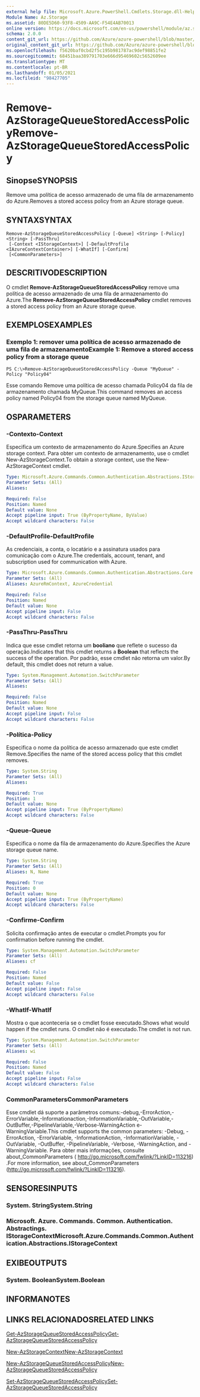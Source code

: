 ```yaml
---
external help file: Microsoft.Azure.PowerShell.Cmdlets.Storage.dll-Help.xml
Module Name: Az.Storage
ms.assetid: 80DE5D60-93F8-4509-AA9C-F54E4AB70013
online version: https://docs.microsoft.com/en-us/powershell/module/az.storage/remove-azstoragequeuestoredaccesspolicy
schema: 2.0.0
content_git_url: https://github.com/Azure/azure-powershell/blob/master/src/Storage/Storage.Management/help/Remove-AzStorageQueueStoredAccessPolicy.md
original_content_git_url: https://github.com/Azure/azure-powershell/blob/master/src/Storage/Storage.Management/help/Remove-AzStorageQueueStoredAccessPolicy.md
ms.openlocfilehash: f5620baf0cbd2f5c195b981787ac9def98851fe2
ms.sourcegitcommit: 68451baa389791703e666d95469602c5652609ee
ms.translationtype: MT
ms.contentlocale: pt-BR
ms.lasthandoff: 01/05/2021
ms.locfileid: "98427705"
---
```

# <span data-ttu-id="0a05c-101">Remove-AzStorageQueueStoredAccessPolicy</span><span class="sxs-lookup"><span data-stu-id="0a05c-101">Remove-AzStorageQueueStoredAccessPolicy</span></span>

## <span data-ttu-id="0a05c-102">Sinopse</span><span class="sxs-lookup"><span data-stu-id="0a05c-102">SYNOPSIS</span></span>
<span data-ttu-id="0a05c-103">Remove uma política de acesso armazenado de uma fila de armazenamento do Azure.</span><span class="sxs-lookup"><span data-stu-id="0a05c-103">Removes a stored access policy from an Azure storage queue.</span></span>

## <span data-ttu-id="0a05c-104">SYNTAX</span><span class="sxs-lookup"><span data-stu-id="0a05c-104">SYNTAX</span></span>

```
Remove-AzStorageQueueStoredAccessPolicy [-Queue] <String> [-Policy] <String> [-PassThru]
 [-Context <IStorageContext>] [-DefaultProfile <IAzureContextContainer>] [-WhatIf] [-Confirm]
 [<CommonParameters>]
```

## <span data-ttu-id="0a05c-105">DESCRITIVO</span><span class="sxs-lookup"><span data-stu-id="0a05c-105">DESCRIPTION</span></span>
<span data-ttu-id="0a05c-106">O cmdlet **Remove-AzStorageQueueStoredAccessPolicy** remove uma política de acesso armazenado de uma fila de armazenamento do Azure.</span><span class="sxs-lookup"><span data-stu-id="0a05c-106">The **Remove-AzStorageQueueStoredAccessPolicy** cmdlet removes a stored access policy from an Azure storage queue.</span></span>

## <span data-ttu-id="0a05c-107">EXEMPLOS</span><span class="sxs-lookup"><span data-stu-id="0a05c-107">EXAMPLES</span></span>

### <span data-ttu-id="0a05c-108">Exemplo 1: remover uma política de acesso armazenado de uma fila de armazenamento</span><span class="sxs-lookup"><span data-stu-id="0a05c-108">Example 1: Remove a stored access policy from a storage queue</span></span>
```
PS C:\>Remove-AzStorageQueueStoredAccessPolicy -Queue "MyQueue" -Policy "Policy04"
```

<span data-ttu-id="0a05c-109">Esse comando Remove uma política de acesso chamada Policy04 da fila de armazenamento chamada MyQueue.</span><span class="sxs-lookup"><span data-stu-id="0a05c-109">This command removes an access policy named Policy04 from the storage queue named MyQueue.</span></span>

## <span data-ttu-id="0a05c-110">OS</span><span class="sxs-lookup"><span data-stu-id="0a05c-110">PARAMETERS</span></span>

### <span data-ttu-id="0a05c-111">-Contexto</span><span class="sxs-lookup"><span data-stu-id="0a05c-111">-Context</span></span>
<span data-ttu-id="0a05c-112">Especifica um contexto de armazenamento do Azure.</span><span class="sxs-lookup"><span data-stu-id="0a05c-112">Specifies an Azure storage context.</span></span>
<span data-ttu-id="0a05c-113">Para obter um contexto de armazenamento, use o cmdlet New-AzStorageContext.</span><span class="sxs-lookup"><span data-stu-id="0a05c-113">To obtain a storage context, use the New-AzStorageContext cmdlet.</span></span>

```yaml
Type: Microsoft.Azure.Commands.Common.Authentication.Abstractions.IStorageContext
Parameter Sets: (All)
Aliases:

Required: False
Position: Named
Default value: None
Accept pipeline input: True (ByPropertyName, ByValue)
Accept wildcard characters: False
```

### <span data-ttu-id="0a05c-114">-DefaultProfile</span><span class="sxs-lookup"><span data-stu-id="0a05c-114">-DefaultProfile</span></span>
<span data-ttu-id="0a05c-115">As credenciais, a conta, o locatário e a assinatura usados para comunicação com o Azure.</span><span class="sxs-lookup"><span data-stu-id="0a05c-115">The credentials, account, tenant, and subscription used for communication with Azure.</span></span>

```yaml
Type: Microsoft.Azure.Commands.Common.Authentication.Abstractions.Core.IAzureContextContainer
Parameter Sets: (All)
Aliases: AzureRmContext, AzureCredential

Required: False
Position: Named
Default value: None
Accept pipeline input: False
Accept wildcard characters: False
```

### <span data-ttu-id="0a05c-116">-PassThru</span><span class="sxs-lookup"><span data-stu-id="0a05c-116">-PassThru</span></span>
<span data-ttu-id="0a05c-117">Indica que esse cmdlet retorna um **booliano** que reflete o sucesso da operação.</span><span class="sxs-lookup"><span data-stu-id="0a05c-117">Indicates that this cmdlet returns a **Boolean** that reflects the success of the operation.</span></span>
<span data-ttu-id="0a05c-118">Por padrão, esse cmdlet não retorna um valor.</span><span class="sxs-lookup"><span data-stu-id="0a05c-118">By default, this cmdlet does not return a value.</span></span>

```yaml
Type: System.Management.Automation.SwitchParameter
Parameter Sets: (All)
Aliases:

Required: False
Position: Named
Default value: None
Accept pipeline input: False
Accept wildcard characters: False
```

### <span data-ttu-id="0a05c-119">-Política</span><span class="sxs-lookup"><span data-stu-id="0a05c-119">-Policy</span></span>
<span data-ttu-id="0a05c-120">Especifica o nome da política de acesso armazenado que este cmdlet Remove.</span><span class="sxs-lookup"><span data-stu-id="0a05c-120">Specifies the name of the stored access policy that this cmdlet removes.</span></span>

```yaml
Type: System.String
Parameter Sets: (All)
Aliases:

Required: True
Position: 1
Default value: None
Accept pipeline input: True (ByPropertyName)
Accept wildcard characters: False
```

### <span data-ttu-id="0a05c-121">-Queue</span><span class="sxs-lookup"><span data-stu-id="0a05c-121">-Queue</span></span>
<span data-ttu-id="0a05c-122">Especifica o nome da fila de armazenamento do Azure.</span><span class="sxs-lookup"><span data-stu-id="0a05c-122">Specifies the Azure storage queue name.</span></span>

```yaml
Type: System.String
Parameter Sets: (All)
Aliases: N, Name

Required: True
Position: 0
Default value: None
Accept pipeline input: True (ByPropertyName)
Accept wildcard characters: False
```

### <span data-ttu-id="0a05c-123">-Confirme</span><span class="sxs-lookup"><span data-stu-id="0a05c-123">-Confirm</span></span>
<span data-ttu-id="0a05c-124">Solicita confirmação antes de executar o cmdlet.</span><span class="sxs-lookup"><span data-stu-id="0a05c-124">Prompts you for confirmation before running the cmdlet.</span></span>

```yaml
Type: System.Management.Automation.SwitchParameter
Parameter Sets: (All)
Aliases: cf

Required: False
Position: Named
Default value: False
Accept pipeline input: False
Accept wildcard characters: False
```

### <span data-ttu-id="0a05c-125">-WhatIf</span><span class="sxs-lookup"><span data-stu-id="0a05c-125">-WhatIf</span></span>
<span data-ttu-id="0a05c-126">Mostra o que aconteceria se o cmdlet fosse executado.</span><span class="sxs-lookup"><span data-stu-id="0a05c-126">Shows what would happen if the cmdlet runs.</span></span>
<span data-ttu-id="0a05c-127">O cmdlet não é executado.</span><span class="sxs-lookup"><span data-stu-id="0a05c-127">The cmdlet is not run.</span></span>

```yaml
Type: System.Management.Automation.SwitchParameter
Parameter Sets: (All)
Aliases: wi

Required: False
Position: Named
Default value: False
Accept pipeline input: False
Accept wildcard characters: False
```

### <span data-ttu-id="0a05c-128">CommonParameters</span><span class="sxs-lookup"><span data-stu-id="0a05c-128">CommonParameters</span></span>
<span data-ttu-id="0a05c-129">Esse cmdlet dá suporte a parâmetros comuns:-debug,-ErrorAction,-ErrorVariable,-Informationaction,-InformationVariable,-OutVariable,-OutBuffer,-PipelineVariable,-Verbose-WarningAction e-WarningVariable.</span><span class="sxs-lookup"><span data-stu-id="0a05c-129">This cmdlet supports the common parameters: -Debug, -ErrorAction, -ErrorVariable, -InformationAction, -InformationVariable, -OutVariable, -OutBuffer, -PipelineVariable, -Verbose, -WarningAction, and -WarningVariable.</span></span> <span data-ttu-id="0a05c-130">Para obter mais informações, consulte about_CommonParameters ( http://go.microsoft.com/fwlink/?LinkID=113216) .</span><span class="sxs-lookup"><span data-stu-id="0a05c-130">For more information, see about_CommonParameters (http://go.microsoft.com/fwlink/?LinkID=113216).</span></span>

## <span data-ttu-id="0a05c-131">SENSORES</span><span class="sxs-lookup"><span data-stu-id="0a05c-131">INPUTS</span></span>

### <span data-ttu-id="0a05c-132">System. String</span><span class="sxs-lookup"><span data-stu-id="0a05c-132">System.String</span></span>

### <span data-ttu-id="0a05c-133">Microsoft. Azure. Commands. Common. Authentication. Abstractings. IStorageContext</span><span class="sxs-lookup"><span data-stu-id="0a05c-133">Microsoft.Azure.Commands.Common.Authentication.Abstractions.IStorageContext</span></span>

## <span data-ttu-id="0a05c-134">EXIBE</span><span class="sxs-lookup"><span data-stu-id="0a05c-134">OUTPUTS</span></span>

### <span data-ttu-id="0a05c-135">System. Boolean</span><span class="sxs-lookup"><span data-stu-id="0a05c-135">System.Boolean</span></span>

## <span data-ttu-id="0a05c-136">INFORMA</span><span class="sxs-lookup"><span data-stu-id="0a05c-136">NOTES</span></span>

## <span data-ttu-id="0a05c-137">LINKS RELACIONADOS</span><span class="sxs-lookup"><span data-stu-id="0a05c-137">RELATED LINKS</span></span>

[<span data-ttu-id="0a05c-138">Get-AzStorageQueueStoredAccessPolicy</span><span class="sxs-lookup"><span data-stu-id="0a05c-138">Get-AzStorageQueueStoredAccessPolicy</span></span>](./Get-AzStorageQueueStoredAccessPolicy.md)

[<span data-ttu-id="0a05c-139">New-AzStorageContext</span><span class="sxs-lookup"><span data-stu-id="0a05c-139">New-AzStorageContext</span></span>](./New-AzStorageContext.md)

[<span data-ttu-id="0a05c-140">New-AzStorageQueueStoredAccessPolicy</span><span class="sxs-lookup"><span data-stu-id="0a05c-140">New-AzStorageQueueStoredAccessPolicy</span></span>](./New-AzStorageQueueStoredAccessPolicy.md)

[<span data-ttu-id="0a05c-141">Set-AzStorageQueueStoredAccessPolicy</span><span class="sxs-lookup"><span data-stu-id="0a05c-141">Set-AzStorageQueueStoredAccessPolicy</span></span>](./Set-AzStorageQueueStoredAccessPolicy.md)
